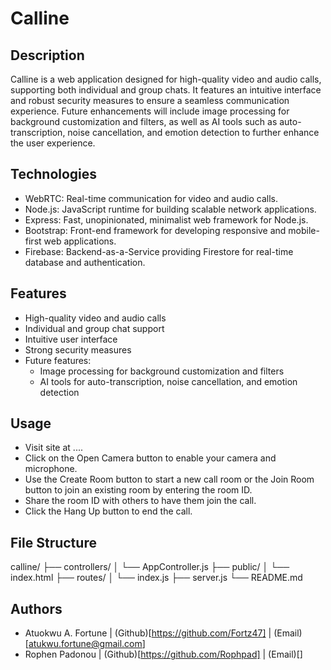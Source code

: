 # Calline

## Description
Calline is a web application designed for high-quality video and audio calls, supporting both individual and group chats. It features an intuitive interface and robust security measures to ensure a seamless communication experience. Future enhancements will include image processing for background customization and filters, as well as AI tools such as auto-transcription, noise cancellation, and emotion detection to further enhance the user experience.

## Technologies
- WebRTC: Real-time communication for video and audio calls.
- Node.js: JavaScript runtime for building scalable network applications.
- Express: Fast, unopinionated, minimalist web framework for Node.js.
- Bootstrap: Front-end framework for developing responsive and mobile-first web applications.
- Firebase: Backend-as-a-Service providing Firestore for real-time database and authentication.

## Features
- High-quality video and audio calls
- Individual and group chat support
- Intuitive user interface
- Strong security measures
- Future features:
  - Image processing for background customization and filters
  - AI tools for auto-transcription, noise cancellation, and emotion detection

## Usage
- Visit site at ....
- Click on the Open Camera button to enable your camera and microphone.
- Use the Create Room button to start a new call room or the Join Room button to join an existing room by entering the room ID.
- Share the room ID with others to have them join the call.
- Click the Hang Up button to end the call.

## File Structure
calline/
├── controllers/
│   └── AppController.js
├── public/
│   └── index.html
├── routes/
│   └── index.js
├── server.js
└── README.md

## Authors
- Atuokwu A. Fortune | (Github)[https://github.com/Fortz47] | (Email)[atukwu.fortune@gmail.com]
- Rophen Padonou | (Github)[https://github.com/Rophpad] | (Email)[]
